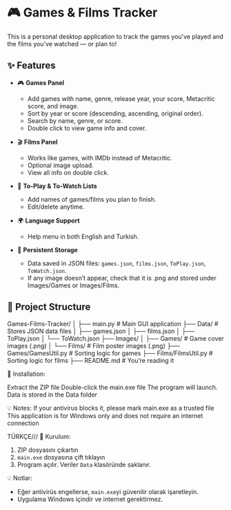 # 🎮 Games & Films Tracker

This is a personal desktop application to track the games you’ve played and the films you’ve watched — or plan to!

## ✨ Features

- 🎮 **Games Panel**  
  - Add games with name, genre, release year, your score, Metacritic score, and image.
  - Sort by year or score (descending, ascending, original order).
  - Search by name, genre, or score.
  - Double click to view game info and cover.

- 🎬 **Films Panel**  
  - Works like games, with IMDb instead of Metacritic.
  - Optional image upload.
  - View all info on double click.

- 📝 **To-Play & To-Watch Lists**  
  - Add names of games/films you plan to finish.
  - Edit/delete anytime.

- 🌍 **Language Support**  
  - Help menu in both English and Turkish.

- 💾 **Persistent Storage**  
  - Data saved in JSON files: `games.json`, `films.json`, `ToPlay.json`, `ToWatch.json`.
  - If any image doesn’t appear, check that it is .png and stored under Images/Games or Images/Films.

## 📁 Project Structure
Games-Films-Tracker/
│
├── main.py # Main GUI application
├── Data/ # Stores JSON data files
│ ├── games.json
│ ├── films.json
│ ├── ToPlay.json
│ └── ToWatch.json
├── Images/
│ ├── Games/ # Game cover images (.png)
│ └── Films/ # Film poster images (.png)
├── Games/GamesUtil.py # Sorting logic for games
├── Films/FilmsUtil.py # Sorting logic for films
├── README.md # You’re reading it


📁 Installation:

Extract the ZIP file
Double-click the main.exe file
The program will launch. Data is stored in the Data folder

💡 Notes:
If your antivirus blocks it, please mark main.exe as a trusted file
This application is for Windows only and does not require an internet connection

TÜRKÇE///
📁 Kurulum:
1. ZIP dosyasını çıkartın
2. `main.exe` dosyasına çift tıklayın
3. Program açılır. Veriler `Data` klasöründe saklanır.

💡 Notlar:
- Eğer antivirüs engellerse, `main.exe`yi güvenilir olarak işaretleyin.
- Uygulama Windows içindir ve internet gerektirmez.








